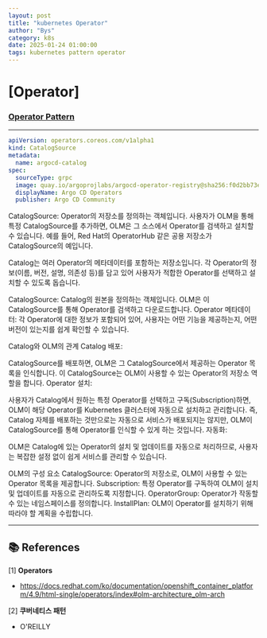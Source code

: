 ```yaml
---
layout: post
title: "kubernetes Operator"
author: "Bys"
category: k8s
date: 2025-01-24 01:00:00
tags: kubernetes pattern operator
---
```


# [Operator]

### [Operator Pattern]()


---


```yaml
apiVersion: operators.coreos.com/v1alpha1
kind: CatalogSource
metadata:
  name: argocd-catalog
spec:
  sourceType: grpc
  image: quay.io/argoprojlabs/argocd-operator-registry@sha256:f0d2bb73e8b9d0561c931b2f2afc81cf28ca5711c476b02ac1887770e799ab92 # 0.13.0
  displayName: Argo CD Operators
  publisher: Argo CD Community

```

CatalogSource:
Operator의 저장소를 정의하는 객체입니다. 사용자가 OLM을 통해 특정 CatalogSource를 추가하면, OLM은 그 소스에서 Operator를 검색하고 설치할 수 있습니다.
예를 들어, Red Hat의 OperatorHub 같은 공용 저장소가 CatalogSource의 예입니다.



Catalog는 여러 Operator의 메타데이터를 포함하는 저장소입니다. 각 Operator의 정보(이름, 버전, 설명, 의존성 등)를 담고 있어 사용자가 적합한 Operator를 선택하고 설치할 수 있도록 돕습니다.

CatalogSource: Catalog의 원본을 정의하는 객체입니다. OLM은 이 CatalogSource를 통해 Operator를 검색하고 다운로드합니다.
Operator 메타데이터: 각 Operator에 대한 정보가 포함되어 있어, 사용자는 어떤 기능을 제공하는지, 어떤 버전이 있는지를 쉽게 확인할 수 있습니다.



Catalog와 OLM의 관계
Catalog 배포:

CatalogSource를 배포하면, OLM은 그 CatalogSource에서 제공하는 Operator 목록을 인식합니다. 이 CatalogSource는 OLM이 사용할 수 있는 Operator의 저장소 역할을 합니다.
Operator 설치:

사용자가 Catalog에서 원하는 특정 Operator를 선택하고 구독(Subscription)하면, OLM이 해당 Operator를 Kubernetes 클러스터에 자동으로 설치하고 관리합니다. 즉, Catalog 자체를 배포하는 것만으로는 자동으로 서비스가 배포되지는 않지만, OLM이 CatalogSource를 통해 Operator를 인식할 수 있게 하는 것입니다.
자동화:

OLM은 Catalog에 있는 Operator의 설치 및 업데이트를 자동으로 처리하므로, 사용자는 복잡한 설정 없이 쉽게 서비스를 관리할 수 있습니다.

OLM의 구성 요소
CatalogSource: Operator의 저장소로, OLM이 사용할 수 있는 Operator 목록을 제공합니다.
Subscription: 특정 Operator를 구독하여 OLM이 설치 및 업데이트를 자동으로 관리하도록 지정합니다.
OperatorGroup: Operator가 작동할 수 있는 네임스페이스를 정의합니다.
InstallPlan: OLM이 Operator를 설치하기 위해 따라야 할 계획을 수립합니다.


---

## 📚 References

[1] **Operators**  
- https://docs.redhat.com/ko/documentation/openshift_container_platform/4.9/html-single/operators/index#olm-architecture_olm-arch

[2] **쿠버네티스 패턴**  
- O'REILLY
